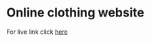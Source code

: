 # Online clothing website
For live link click [here](https://clinquant-tiramisu-74818e.netlify.app/)
